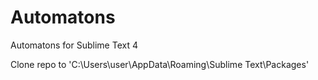 # Automatons
Automatons for Sublime Text 4

Clone repo to 'C:\Users\user\AppData\Roaming\Sublime Text\Packages'
